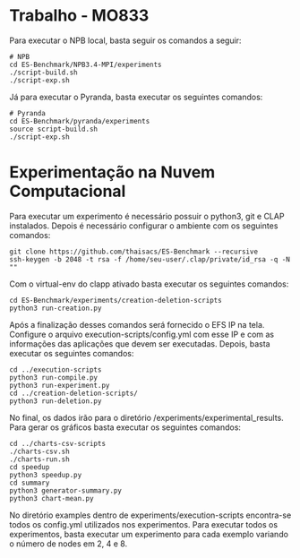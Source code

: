 # Trabalho - MO833

 Para executar o NPB local, basta seguir os comandos a seguir:
 
 ```
 # NPB
 cd ES-Benchmark/NPB3.4-MPI/experiments
 ./script-build.sh
 ./script-exp.sh
  ```
  Já para executar o Pyranda, basta executar os seguintes comandos:
  
   ```
# Pyranda
 cd ES-Benchmark/pyranda/experiments
 source script-build.sh
 ./script-exp.sh
 ```
# Experimentação na Nuvem Computacional

Para executar um experimento é necessário possuir o python3, git e CLAP instalados. Depois é necessário configurar o ambiente com os seguintes comandos:

```
git clone https://github.com/thaisacs/ES-Benchmark --recursive
ssh-keygen -b 2048 -t rsa -f /home/seu-user/.clap/private/id_rsa -q -N ""
```

Com o virtual-env do clapp ativado basta executar os seguintes comandos:

```
cd ES-Benchmark/experiments/creation-deletion-scripts
python3 run-creation.py
```

Após a finalização desses comandos será fornecido o EFS IP na tela. Configure o arquivo execution-scripts/config.yml com esse IP e com as informações das aplicações que devem ser executadas. Depois, basta executar os seguintes comandos:

```
cd ../execution-scripts
python3 run-compile.py
python3 run-experiment.py
cd ../creation-deletion-scripts/
python3 run-deletion.py
```

No final, os dados irão para o diretório /experiments/experimental_results. Para gerar os gráficos basta executar os seguintes comandos:

```
cd ../charts-csv-scripts
./charts-csv.sh
./charts-run.sh
cd speedup
python3 speedup.py
cd summary
python3 generator-summary.py
python3 chart-mean.py
```
No diretório examples dentro de experiments/execution-scripts encontra-se todos os config.yml utilizados nos experimentos.
Para executar todos os experimentos, basta executar um experimento para cada exemplo variando o número de nodes em 2, 4 e 8.
